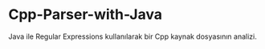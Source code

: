# Cpp-Parser-with-Java
Java ile Regular Expressions kullanılarak bir Cpp kaynak dosyasının analizi.
